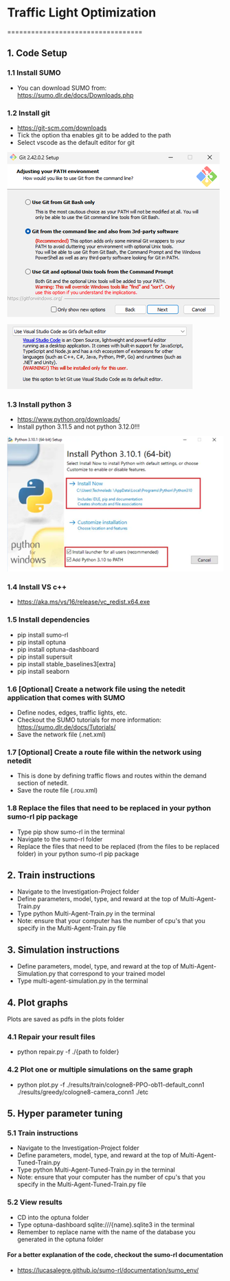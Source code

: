 # Traffic Light Optimization
==================================

## 1. Code Setup
### 1.1 Install SUMO
- You can download SUMO from: https://sumo.dlr.de/docs/Downloads.php

### 1.2 Install git
- https://git-scm.com/downloads
- Tick the option tha enables git to be added to the path
- Select vscode as the default editor for git
  
![Alt text](./images/image-1.png)

![Alt text](./images/image.png)

### 1.3 Install python 3
- https://www.python.org/downloads/
- Install python 3.11.5 and not python 3.12.0!!!
  
![Alt text](./images/image-2.png)

### 1.4 Install VS c++
- https://aka.ms/vs/16/release/vc_redist.x64.exe

### 1.5 Install dependencies
- pip install sumo-rl
- pip install optuna
- pip install optuna-dashboard
- pip install supersuit
- pip install stable_baselines3[extra]
- pip install seaborn

### 1.6 [Optional] Create a network file using the netedit application that comes with SUMO
- Define nodes, edges, traffic lights, etc. 
- Checkout the SUMO tutorials for more information: https://sumo.dlr.de/docs/Tutorials/ 
- Save the network file (.net.xml) 

### 1.7 [Optional] Create a route file within the network using netedit
- This is done by defining traffic flows and routes within the demand section of netedit.
- Save the route file (.rou.xml)

### 1.8 Replace the files that need to be replaced in your python sumo-rl pip package
- Type pip show sumo-rl in the terminal 
- Navigate to the sumo-rl folder
- Replace the files that need to be replaced (from the files to be replaced folder) in your python sumo-rl pip package
  
## 2. Train instructions
- Navigate to the Investigation-Project folder
- Define parameters, model, type, and reward at the top of Multi-Agent-Train.py
- Type python Multi-Agent-Train.py in the terminal
- Note: ensure that your computer has the number of cpu's that you specify in the Multi-Agent-Train.py file

## 3. Simulation instructions
- Define parameters, model, type, and reward at the top of Multi-Agent-Simulation.py that correspond to your trained model
- Type multi-agent-simulation.py in the terminal

## 4. Plot graphs
Plots are saved as pdfs in the plots folder

### 4.1 Repair your result files
- python repair.py -f ./{path to folder}

### 4.2 Plot one or multiple simulations on the same graph
- python plot.py -f ./results/train/cologne8-PPO-ob11-default_conn1 ./results/greedy/cologne8-camera_conn1 ./etc

## 5. Hyper parameter tuning
### 5.1 Train instructions
- Navigate to the Investigation-Project folder
- Define parameters, model, type, and reward at the top of Multi-Agent-Tuned-Train.py
- Type python Multi-Agent-Tuned-Train.py in the terminal
- Note: ensure that your computer has the number of cpu's that you specify in the Multi-Agent-Tuned-Train.py file

### 5.2 View results
- CD into the optuna folder
- Type optuna-dashboard sqlite:///{name}.sqlite3 in the terminal
- Remember to replace name with the name of the database you generated in the optuna folder

#### For a better explanation of the code, checkout the sumo-rl documentation
- https://lucasalegre.github.io/sumo-rl/documentation/sumo_env/
